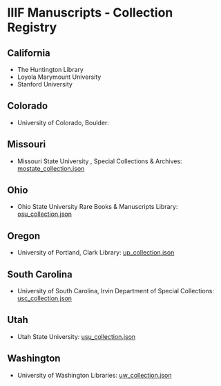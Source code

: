 # IIIF Manuscripts - Collection Registry
## California
* The Huntington Library
* Loyola Marymount University
* Stanford University
## Colorado
* University of Colorado, Boulder:
## Missouri
* Missouri State University , Special Collections & Archives: [mostate_collection.json](https://raw.githubusercontent.com/blalbrit/manuscript_registry/master/mostate_collection.json)
## Ohio
* Ohio State University Rare Books & Manuscripts Library: [osu_collection.json](https://raw.githubusercontent.com/blalbrit/manuscript_registry/master/osu_collection.json)
## Oregon
* University of Portland, Clark Library: [up_collection.json](https://raw.githubusercontent.com/blalbrit/manuscript_registry/master/up_collection.json)
## South Carolina
* University of South Carolina, Irvin Department of Special Collections: [usc_collection.json](https://raw.githubusercontent.com/blalbrit/manuscript_registry/master/usc_collection.json)
## Utah
* Utah State University: [usu_collection.json](https://raw.githubusercontent.com/blalbrit/manuscript_registry/master/usu_collection.json)
## Washington
* University of Washington Libraries: [uw_collection.json](https://raw.githubusercontent.com/blalbrit/manuscript_registry/master/uw_collection.json)

